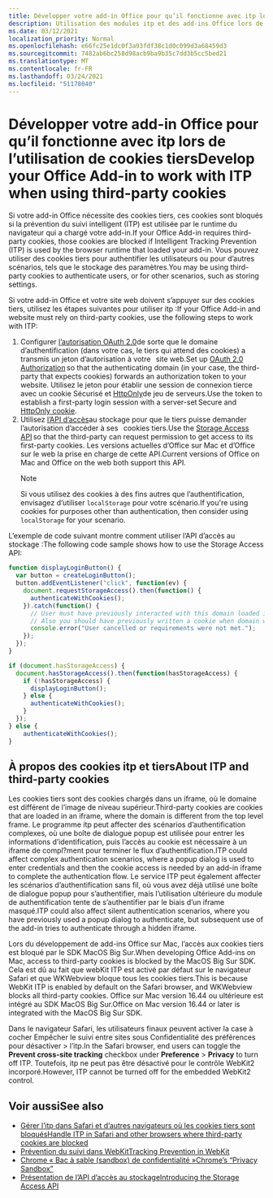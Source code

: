 ```yaml
---
title: Développer votre add-in Office pour qu’il fonctionne avec itp lors de l’utilisation de cookies tiers
description: Utilisation des modules itp et des add-ins Office lors de l’utilisation de cookies tiers
ms.date: 03/12/2021
localization_priority: Normal
ms.openlocfilehash: e66fc25e1dc0f3a93fdf38c1d0c099d3a68459d3
ms.sourcegitcommit: 7482ab6bc258d98acb9ba9b35c7dd3b5cc5bed21
ms.translationtype: MT
ms.contentlocale: fr-FR
ms.lasthandoff: 03/24/2021
ms.locfileid: "51178040"
---
```

# <a name="develop-your-office-add-in-to-work-with-itp-when-using-third-party-cookies"></a><span data-ttu-id="38fbc-103">Développer votre add-in Office pour qu’il fonctionne avec itp lors de l’utilisation de cookies tiers</span><span class="sxs-lookup"><span data-stu-id="38fbc-103">Develop your Office Add-in to work with ITP when using third-party cookies</span></span>

<span data-ttu-id="38fbc-104">Si votre add-in Office nécessite des cookies tiers, ces cookies sont bloqués si la prévention du suivi intelligent (ITP) est utilisée par le runtime du navigateur qui a chargé votre add-in.</span><span class="sxs-lookup"><span data-stu-id="38fbc-104">If your Office Add-in requires third-party cookies, those cookies are blocked if Intelligent Tracking Prevention (ITP) is used by the browser runtime that loaded your add-in.</span></span> <span data-ttu-id="38fbc-105">Vous pouvez utiliser des cookies tiers pour authentifier les utilisateurs ou pour d’autres scénarios, tels que le stockage des paramètres.</span><span class="sxs-lookup"><span data-stu-id="38fbc-105">You may be using third-party cookies to authenticate users, or for other scenarios, such as storing settings.</span></span>

<span data-ttu-id="38fbc-106">Si votre add-in Office et votre site web doivent s’appuyer sur des cookies tiers, utilisez les étapes suivantes pour utiliser itp :</span><span class="sxs-lookup"><span data-stu-id="38fbc-106">If your Office Add-in and website must rely on third-party cookies, use the following steps to work with ITP:</span></span>

1. <span data-ttu-id="38fbc-107">Configurer [l’autorisation OAuth 2.0](https://tools.ietf.org/html/rfc6749)de sorte que le domaine d’authentification (dans votre cas, le tiers qui attend des cookies) a transmis un jeton d’autorisation à votre   site web.</span><span class="sxs-lookup"><span data-stu-id="38fbc-107">Set up [OAuth 2.0 Authorization](https://tools.ietf.org/html/rfc6749) so that the authenticating domain (in your case, the third-party that expects cookies) forwards an authorization token to your website.</span></span> <span data-ttu-id="38fbc-108">Utilisez le jeton pour établir une session de connexion tierce avec un cookie Sécurisé et [HttpOnly](https://developer.mozilla.org/en-US/docs/Web/HTTP/Cookies#Secure_and_HttpOnly_cookies)de jeu de serveurs.</span><span class="sxs-lookup"><span data-stu-id="38fbc-108">Use the token to establish a first-party login session with a server-set Secure and [HttpOnly cookie](https://developer.mozilla.org/en-US/docs/Web/HTTP/Cookies#Secure_and_HttpOnly_cookies).</span></span>
2. <span data-ttu-id="38fbc-109">Utilisez [l’API d’accès](https://webkit.org/blog/8124/introducing-storage-access-api/)au stockage pour que le tiers puisse demander l’autorisation d’accéder à ses   cookies tiers.</span><span class="sxs-lookup"><span data-stu-id="38fbc-109">Use the [Storage Access API](https://webkit.org/blog/8124/introducing-storage-access-api/) so that the third-party can request permission to get access to its first-party cookies.</span></span> <span data-ttu-id="38fbc-110">Les versions actuelles d’Office sur Mac et d’Office sur le web la prise en charge de cette API.</span><span class="sxs-lookup"><span data-stu-id="38fbc-110">Current versions of Office on Mac and Office on the web both support this API.</span></span>
    > [!NOTE]
    > <span data-ttu-id="38fbc-111">Si vous utilisez des cookies à des fins autres que l’authentification, envisagez d’utiliser `localStorage` pour votre scénario.</span><span class="sxs-lookup"><span data-stu-id="38fbc-111">If you're using cookies for purposes other than authentication, then consider using `localStorage` for your scenario.</span></span>

<span data-ttu-id="38fbc-112">L’exemple de code suivant montre comment utiliser l’API d’accès au stockage :</span><span class="sxs-lookup"><span data-stu-id="38fbc-112">The following code sample shows how to use the Storage Access API:</span></span>

```javascript
function displayLoginButton() {
  var button = createLoginButton();
  button.addEventListener("click", function(ev) {
    document.requestStorageAccess().then(function() {
      authenticateWithCookies(); 
    }).catch(function() {
      // User must have previously interacted with this domain loaded in a top frame
      // Also you should have previously written a cookie when domain was loaded in the top frame
      console.error("User cancelled or requirements were not met.");
    });
  });
}

if (document.hasStorageAccess) { 
  document.hasStorageAccess().then(function(hasStorageAccess) { 
    if (!hasStorageAccess) { 
      displayLoginButton(); 
    } else { 
      authenticateWithCookies(); 
    } 
  }); 
} else { 
    authenticateWithCookies(); 
} 
```

## <a name="about-itp-and-third-party-cookies"></a><span data-ttu-id="38fbc-113">À propos des cookies itp et tiers</span><span class="sxs-lookup"><span data-stu-id="38fbc-113">About ITP and third-party cookies</span></span>

<span data-ttu-id="38fbc-114">Les cookies tiers sont des cookies chargés dans un iframe, où le domaine est différent de l’image de niveau supérieur.</span><span class="sxs-lookup"><span data-stu-id="38fbc-114">Third-party cookies are cookies that are loaded in an iframe, where the domain is different from the top level frame.</span></span> <span data-ttu-id="38fbc-115">Le programme itp peut affecter des scénarios d’authentification complexes, où une boîte de dialogue popup est utilisée pour entrer les informations d’identification, puis l’accès au cookie est nécessaire à un iframe de compl?ment pour terminer le flux d’authentification.</span><span class="sxs-lookup"><span data-stu-id="38fbc-115">ITP could affect complex authentication scenarios, where a popup dialog is used to enter credentials and then the cookie access is needed by an add-in iframe to complete the authentication flow.</span></span> <span data-ttu-id="38fbc-116">Le service ITP peut également affecter les scénarios d’authentification sans fil, où vous avez déjà utilisé une boîte de dialogue popup pour s’authentifier, mais l’utilisation ultérieure du module de authentification tente de s’authentifier par le biais d’un iframe masqué.</span><span class="sxs-lookup"><span data-stu-id="38fbc-116">ITP could also affect silent authentication scenarios, where you have previously used a popup dialog to authenticate, but subsequent use of the add-in tries to authenticate through a hidden iframe.</span></span>

<span data-ttu-id="38fbc-117">Lors du développement de add-ins Office sur Mac, l’accès aux cookies tiers est bloqué par le SDK MacOS Big Sur.</span><span class="sxs-lookup"><span data-stu-id="38fbc-117">When developing Office Add-ins on Mac, access to third-party cookies is blocked by the MacOS Big Sur SDK.</span></span> <span data-ttu-id="38fbc-118">Cela est dû au fait que webKit ITP est activé par défaut sur le navigateur Safari et que WKWebview bloque tous les cookies tiers.</span><span class="sxs-lookup"><span data-stu-id="38fbc-118">This is because WebKit ITP is enabled by default on the Safari browser, and WKWebview blocks all third-party cookies.</span></span> <span data-ttu-id="38fbc-119">Office sur Mac version 16.44 ou ultérieure est intégré au SDK MacOS Big Sur.</span><span class="sxs-lookup"><span data-stu-id="38fbc-119">Office on Mac version 16.44 or later is integrated with the MacOS Big Sur SDK.</span></span>

<span data-ttu-id="38fbc-120">Dans le navigateur Safari, les utilisateurs finaux peuvent activer la case à cocher Empêcher le suivi entre sites sous Confidentialité des préférences pour désactiver   >   l’itp.</span><span class="sxs-lookup"><span data-stu-id="38fbc-120">In the Safari browser, end users can toggle the **Prevent cross-site tracking** checkbox under **Preference** > **Privacy** to turn off ITP.</span></span> <span data-ttu-id="38fbc-121">Toutefois, itp ne peut pas être désactivé pour le contrôle WebKit2 incorporé.</span><span class="sxs-lookup"><span data-stu-id="38fbc-121">However, ITP cannot be turned off for the embedded WebKit2 control.</span></span>

## <a name="see-also"></a><span data-ttu-id="38fbc-122">Voir aussi</span><span class="sxs-lookup"><span data-stu-id="38fbc-122">See also</span></span>

- [<span data-ttu-id="38fbc-123">Gérer l’itp dans Safari et d’autres navigateurs où les cookies tiers sont bloqués</span><span class="sxs-lookup"><span data-stu-id="38fbc-123">Handle ITP in Safari and other browsers where third-party cookies are blocked</span></span>](/azure/active-directory/develop/reference-third-party-cookies-spas)
- [<span data-ttu-id="38fbc-124">Prévention du suivi dans WebKit</span><span class="sxs-lookup"><span data-stu-id="38fbc-124">Tracking Prevention in WebKit</span></span>](https://webkit.org/tracking-prevention/)
- [<span data-ttu-id="38fbc-125">Chrome « Bac à sable (sandbox) de confidentialité »</span><span class="sxs-lookup"><span data-stu-id="38fbc-125">Chrome’s “Privacy Sandbox”</span></span>](https://blog.chromium.org/2020/01/building-more-private-web-path-towards.html)
- [<span data-ttu-id="38fbc-126">Présentation de l’API d’accès au stockage</span><span class="sxs-lookup"><span data-stu-id="38fbc-126">Introducing the Storage Access API</span></span>](https://blogs.windows.com/msedgedev/2020/07/08/introducing-storage-access-api/)